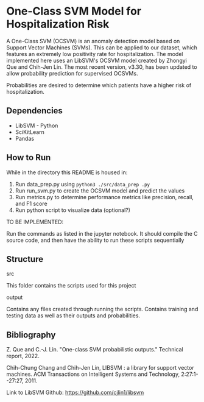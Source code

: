 # One-Class SVM Model for Hospitalization Risk 

A One-Class SVM (OCSVM) is an anomaly detection model based on Support Vector Machines (SVMs). This can be applied to our dataset, which features an extremely low positivity rate for hospitalization. The model implemented here uses an LibSVM's OCSVM model created by Zhongyi Que and Chih-Jen Lin. The most recent version, v3.30, has been updated to allow probability prediction for supervised OCSVMs.

Probabilities are desired to determine which patients have a higher risk of hospitalization.

## Dependencies
* LibSVM - Python
* SciKitLearn
* Pandas

## How to Run
While in the directory this README is housed in:
1. Run data_prep.py using `python3 ./src/data_prep .py`
2. Run run_svm.py to create the OCSVM model and predict the values
3. Run metrics.py to determine performance metrics like precision, recall, and F1 score
5. Run python script to visualize data (optional?)

TO BE IMPLEMENTED:

Run the commands as listed in the jupyter notebook. It should compile the C source code, and then have the ability to run these scripts sequentially

## Structure
src

This folder contains the scripts used for this project

output

Contains any files created through running the scripts. Contains training and testing data as well as their outputs and probabilities.

## Bibliography

Z. Que and C.-J. Lin. "One-class SVM probabilistic outputs." Technical report, 2022.

Chih-Chung Chang and Chih-Jen Lin, LIBSVM : a library for support vector machines. ACM Transactions on Intelligent Systems and Technology, 2:27:1--27:27, 2011.

Link to LibSVM Github: https://github.com/cjlin1/libsvm

